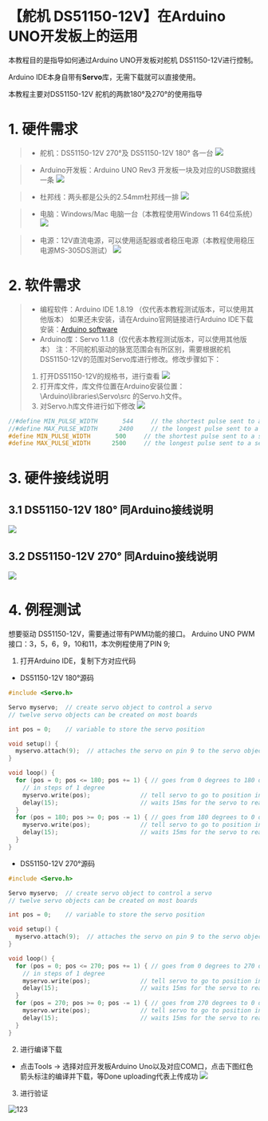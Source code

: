 # 【舵机 DS51150-12V】在Arduino UNO开发板上的运用
本教程目的是指导如何通过Arduino UNO开发板对舵机 DS51150-12V进行控制。

Arduino IDE本身自带有**Servo**库，无需下载就可以直接使用。

本教程主要对DS51150-12V 舵机的两款180°及270°的使用指导

# 1. 硬件需求

>* 舵机：DS51150-12V 270°及 DS51150-12V 180° 各一台
>![](https://raw.githubusercontent.com/Jane-DIYmall/DS51150-12V/main/vx_images/280082823237249.png)
 
>* Arduino开发板：Arduino UNO Rev3 开发板一块及对应的USB数据线一条
>![](https://raw.githubusercontent.com/Jane-DIYmall/DS51150-12V/main/vx_images//232963823250084.png)

>* 杜邦线：两头都是公头的2.54mm杜邦线一排
>![](https://raw.githubusercontent.com/Jane-DIYmall/DS51150-12V/main/vx_images//566754123246639.png)


>* 电脑：Windows/Mac 电脑一台（本教程使用Windows 11 64位系统）
>![](https://raw.githubusercontent.com/Jane-DIYmall/DS51150-12V/main/vx_images/6434523242393.png)

>*  电源：12V直流电源，可以使用适配器或者稳压电源（本教程使用稳压电源MS-305DS测试）
>![](https://raw.githubusercontent.com/Jane-DIYmall/DS51150-12V/main/vx_images/52904923257877.png)

# 2. 软件需求
>* 编程软件：Arduino IDE 1.8.19 （仅代表本教程测试版本，可以使用其他版本）
如果还未安装，请在Arduino官网链接进行Arduino IDE下载安装：[Arduino software](https://www.arduino.cc/en/software)
>* Arduino库：Servo 1.1.8（仅代表本教程测试版本，可以使用其他版本）
注：不同舵机驱动的脉宽范围会有所区别，需要根据舵机DS51150-12V的范围对Servo库进行修改。修改步骤如下：
>1. 打开DS51150-12V的规格书，进行查看
> ![](https://raw.githubusercontent.com/Jane-DIYmall/DS51150-12V/main/vx_images/15814023231064.png)
>2. 打开库文件，库文件位置在Arduino安装位置：\Arduino\libraries\Servo\src  的Servo.h文件。
>3. 对Servo.h库文件进行如下修改
![](https://raw.githubusercontent.com/Jane-DIYmall/DS51150-12V/main/vx_images/172790200237358.png)
```c
//#define MIN_PULSE_WIDTH       544     // the shortest pulse sent to a servo  
//#define MAX_PULSE_WIDTH      2400     // the longest pulse sent to a servo
#define MIN_PULSE_WIDTH       500     // the shortest pulse sent to a servo(DS51150-12V)  
#define MAX_PULSE_WIDTH      2500     // the longest pulse sent to a servo (DS51150-12V)  
```

# 3. 硬件接线说明
## 3.1 DS51150-12V 180° 同Arduino接线说明
![](https://raw.githubusercontent.com/Jane-DIYmall/DS51150-12V/main/vx_images/254111500260283.png)

## 3.2 DS51150-12V 270° 同Arduino接线说明

![](https://raw.githubusercontent.com/Jane-DIYmall/DS51150-12V/main/vx_images/583221600257887.png)

# 4. 例程测试

想要驱动 DS51150-12V，需要通过带有PWM功能的接口。
Arduino UNO PWM接口：3，5，6，9，10和11，本次例程使用了PIN 9;

1. 打开Arduino IDE，复制下方对应代码
* DS51150-12V 180°源码

```c
#include <Servo.h>

Servo myservo;  // create servo object to control a servo
// twelve servo objects can be created on most boards

int pos = 0;    // variable to store the servo position

void setup() {
  myservo.attach(9);  // attaches the servo on pin 9 to the servo object
}

void loop() {
  for (pos = 0; pos <= 180; pos += 1) { // goes from 0 degrees to 180 degrees
    // in steps of 1 degree
    myservo.write(pos);              // tell servo to go to position in variable 'pos'
    delay(15);                       // waits 15ms for the servo to reach the position
  }
  for (pos = 180; pos >= 0; pos -= 1) { // goes from 180 degrees to 0 degrees
    myservo.write(pos);              // tell servo to go to position in variable 'pos'
    delay(15);                       // waits 15ms for the servo to reach the position
  }
}
```

* DS51150-12V 270°源码

```c
#include <Servo.h>

Servo myservo;  // create servo object to control a servo
// twelve servo objects can be created on most boards

int pos = 0;    // variable to store the servo position

void setup() {
  myservo.attach(9);  // attaches the servo on pin 9 to the servo object
}

void loop() {
  for (pos = 0; pos <= 270; pos += 1) { // goes from 0 degrees to 270 degrees
    // in steps of 1 degree
    myservo.write(pos);              // tell servo to go to position in variable 'pos'
    delay(15);                       // waits 15ms for the servo to reach the position
  }
  for (pos = 270; pos >= 0; pos -= 1) { // goes from 270 degrees to 0 degrees
    myservo.write(pos);              // tell servo to go to position in variable 'pos'
    delay(15);                       // waits 15ms for the servo to reach the position
  }
}
```

2. 进行编译下载
* 点击Tools -> 选择对应开发板Arduino Uno以及对应COM口，点击下图红色箭头标注的编译并下载，等Done uploading代表上传成功
![](https://raw.githubusercontent.com/Jane-DIYmall/DS51150-12V/main/vx_images/120364400255389.png)

3. 进行验证

![123](https://raw.githubusercontent.com/Jane-DIYmall/DS51150-12V/main/vx_images/268130301259070.gif)